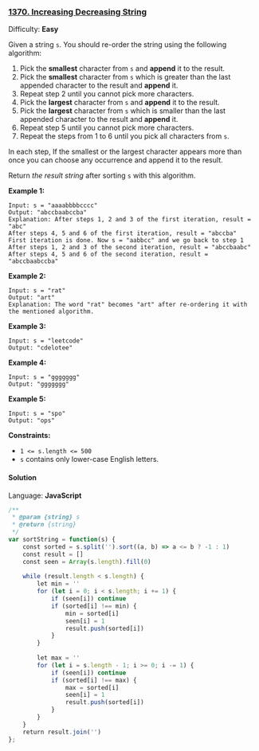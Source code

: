 ### [1370\. Increasing Decreasing String](https://leetcode.com/problems/increasing-decreasing-string/)

Difficulty: **Easy**


Given a string `s`. You should re-order the string using the following algorithm:

1.  Pick the **smallest** character from `s` and **append** it to the result.
2.  Pick the **smallest** character from `s` which is greater than the last appended character to the result and **append** it.
3.  Repeat step 2 until you cannot pick more characters.
4.  Pick the **largest** character from `s` and **append** it to the result.
5.  Pick the **largest** character from `s` which is smaller than the last appended character to the result and **append** it.
6.  Repeat step 5 until you cannot pick more characters.
7.  Repeat the steps from 1 to 6 until you pick all characters from `s`.

In each step, If the smallest or the largest character appears more than once you can choose any occurrence and append it to the result.

Return _the result string_ after sorting `s` with this algorithm.

**Example 1:**

```
Input: s = "aaaabbbbcccc"
Output: "abccbaabccba"
Explanation: After steps 1, 2 and 3 of the first iteration, result = "abc"
After steps 4, 5 and 6 of the first iteration, result = "abccba"
First iteration is done. Now s = "aabbcc" and we go back to step 1
After steps 1, 2 and 3 of the second iteration, result = "abccbaabc"
After steps 4, 5 and 6 of the second iteration, result = "abccbaabccba"
```

**Example 2:**

```
Input: s = "rat"
Output: "art"
Explanation: The word "rat" becomes "art" after re-ordering it with the mentioned algorithm.
```

**Example 3:**

```
Input: s = "leetcode"
Output: "cdelotee"
```

**Example 4:**

```
Input: s = "ggggggg"
Output: "ggggggg"
```

**Example 5:**

```
Input: s = "spo"
Output: "ops"
```

**Constraints:**

*   `1 <= s.length <= 500`
*   `s` contains only lower-case English letters.


#### Solution

Language: **JavaScript**

```javascript
/**
 * @param {string} s
 * @return {string}
 */
var sortString = function(s) {
    const sorted = s.split('').sort((a, b) => a <= b ? -1 : 1)
    const result = []
    const seen = Array(s.length).fill(0)
    
    while (result.length < s.length) {
        let min = ''
        for (let i = 0; i < s.length; i += 1) {
            if (seen[i]) continue
            if (sorted[i] !== min) {
                min = sorted[i]
                seen[i] = 1
                result.push(sorted[i])
            }
        }
        
        let max = ''
        for (let i = s.length - 1; i >= 0; i -= 1) {
            if (seen[i]) continue
            if (sorted[i] !== max) {
                max = sorted[i]
                seen[i] = 1
                result.push(sorted[i])
            }
        }
    }
    return result.join('')
};
```
